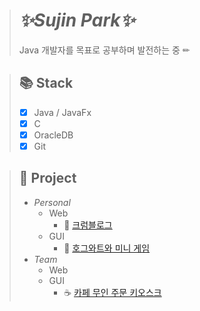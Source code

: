 > # _✨Sujin Park✨_
> Java 개발자를 목표로 공부하며 발전하는 중 ✏

> ## 📚 Stack
> - [x] Java / JavaFx
> - [x] C
> - [x] OracleDB
> - [x] Git


> ## 🚩 Project
> - _Personal_
>   - Web
>     - 🥨 [크럼블로그](https://github.com/su-jp/su-jp.github.io.git)
>   - GUI
>     - 🏰 [호그와트와 미니 게임](https://github.com/su-jp/Hogwarts.git)
> - _Team_
>   - Web
>   - GUI
>     - ☕ [카페 무인 주문 키오스크](https://github.com/su-jp/cafeKiosk.git)
